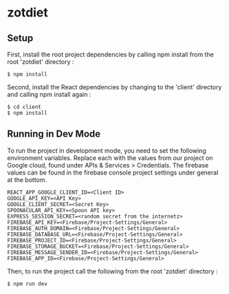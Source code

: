# zotdiet

## Setup
First, install the root project dependencies by calling npm install from the root 'zotdiet' directory :
```
$ npm install
```

Second, install the React dependencies by changing to the 'client' directory and calling npm install again :
 ```
$ cd client
$ npm install
```

## Running in Dev Mode
To run the project in development mode, you need to set the following environment variables. Replace each <value>
with the values from our project on Google cloud, found under APIs & Services > Credentials. The firebase values
can be found in the firebase console project settings under general at the bottom.
```
REACT_APP_GOOGLE_CLIENT_ID=<Client ID>
GOOGLE_API_KEY=<API Key>
GOOGLE_CLIENT_SECRET=<Secret Key>
SPOONACULAR_API_KEY=<Spoon API key>
EXPRESS_SESSION_SECRET=<random secret from the internetz>
FIREBASE_API_KEY=<Firebase/Project-Settings/General>
FIREBASE_AUTH_DOMAIN=<Firebase/Project-Settings/General>
FIREBASE_DATABASE_URL=<Firebase/Project-Settings/General>
FIREBASE_PROJECT_ID=<Firebase/Project-Settings/General>
FIREBASE_STORAGE_BUCKET=<Firebase/Project-Settings/General>
FIREBASE_MESSAGE_SENDER_ID=<Firebase/Project-Settings/General>
FIREBASE_APP_ID=<Firebase/Project-Settings/General>
```

Then, to run the project call the following from the root 'zotdiet' directory :
```
$ npm run dev
```

